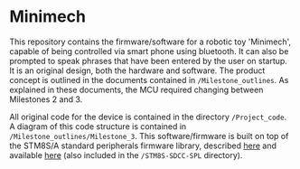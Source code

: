 # Minimech
This repository contains the firmware/software for a robotic toy 'Minimech', capable of being controlled via smart phone using bluetooth. It can also be prompted to speak phrases that have been entered by the user on startup. It is an original design, both the hardware and software. The product concept is outlined in the documents contained in `/Milestone_outlines`. As explained in these documents, the MCU required changing between Milestones 2 and 3.

All original code for the device is contained in the directory `/Project_code`. A diagram of this code structure is contained in `/Milestone_outlines/Milestone_3`. This software/firmware is built on top of the STM8S/A standard peripherals firmware library, described [here](https://documentation.help/STM8S-STM8A/index.html) and available [here](https://www.st.com/en/embedded-software/stsw-stm8069.html) (also included in the `/STM8S-SDCC-SPL` directory).
